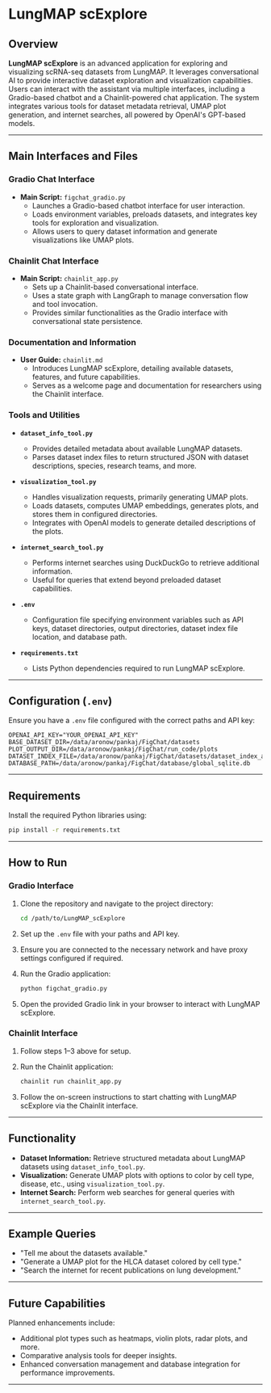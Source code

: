 # LungMAP scExplore

## Overview
**LungMAP scExplore** is an advanced application for exploring and visualizing scRNA-seq datasets from LungMAP. It leverages conversational AI to provide interactive dataset exploration and visualization capabilities. Users can interact with the assistant via multiple interfaces, including a Gradio-based chatbot and a Chainlit-powered chat application. The system integrates various tools for dataset metadata retrieval, UMAP plot generation, and internet searches, all powered by OpenAI's GPT-based models.

---

## Main Interfaces and Files

### Gradio Chat Interface
- **Main Script:** `figchat_gradio.py`
  - Launches a Gradio-based chatbot interface for user interaction.
  - Loads environment variables, preloads datasets, and integrates key tools for exploration and visualization.
  - Allows users to query dataset information and generate visualizations like UMAP plots.

### Chainlit Chat Interface
- **Main Script:** `chainlit_app.py`
  - Sets up a Chainlit-based conversational interface.
  - Uses a state graph with LangGraph to manage conversation flow and tool invocation.
  - Provides similar functionalities as the Gradio interface with conversational state persistence.

### Documentation and Information
- **User Guide:** `chainlit.md`
  - Introduces LungMAP scExplore, detailing available datasets, features, and future capabilities.
  - Serves as a welcome page and documentation for researchers using the Chainlit interface.

### Tools and Utilities
- **`dataset_info_tool.py`**
  - Provides detailed metadata about available LungMAP datasets.
  - Parses dataset index files to return structured JSON with dataset descriptions, species, research teams, and more.

- **`visualization_tool.py`**
  - Handles visualization requests, primarily generating UMAP plots.
  - Loads datasets, computes UMAP embeddings, generates plots, and stores them in configured directories.
  - Integrates with OpenAI models to generate detailed descriptions of the plots.

- **`internet_search_tool.py`**
  - Performs internet searches using DuckDuckGo to retrieve additional information.
  - Useful for queries that extend beyond preloaded dataset capabilities.

- **`.env`**
  - Configuration file specifying environment variables such as API keys, dataset directories, output directories, dataset index file location, and database path.

- **`requirements.txt`**
  - Lists Python dependencies required to run LungMAP scExplore.

---

## Configuration (`.env`)
Ensure you have a `.env` file configured with the correct paths and API key:

```dotenv
OPENAI_API_KEY="YOUR_OPENAI_API_KEY"
BASE_DATASET_DIR=/data/aronow/pankaj/FigChat/datasets
PLOT_OUTPUT_DIR=/data/aronow/pankaj/FigChat/run_code/plots
DATASET_INDEX_FILE=/data/aronow/pankaj/FigChat/datasets/dataset_index_advanced_paths.tsv
DATABASE_PATH=/data/aronow/pankaj/FigChat/database/global_sqlite.db
```

---

## Requirements
Install the required Python libraries using:

```bash
pip install -r requirements.txt
```

---

## How to Run

### Gradio Interface
1. Clone the repository and navigate to the project directory:

    ```bash
    cd /path/to/LungMAP_scExplore
    ```

2. Set up the `.env` file with your paths and API key.

3. Ensure you are connected to the necessary network and have proxy settings configured if required.

4. Run the Gradio application:

    ```bash
    python figchat_gradio.py
    ```

5. Open the provided Gradio link in your browser to interact with LungMAP scExplore.

### Chainlit Interface
1. Follow steps 1–3 above for setup.

2. Run the Chainlit application:

    ```bash
    chainlit run chainlit_app.py
    ```

3. Follow the on-screen instructions to start chatting with LungMAP scExplore via the Chainlit interface.

---

## Functionality

- **Dataset Information:** Retrieve structured metadata about LungMAP datasets using `dataset_info_tool.py`.
- **Visualization:** Generate UMAP plots with options to color by cell type, disease, etc., using `visualization_tool.py`.
- **Internet Search:** Perform web searches for general queries with `internet_search_tool.py`.

---

## Example Queries

- "Tell me about the datasets available."
- "Generate a UMAP plot for the HLCA dataset colored by cell type."
- "Search the internet for recent publications on lung development."

---

## Future Capabilities

Planned enhancements include:

- Additional plot types such as heatmaps, violin plots, radar plots, and more.
- Comparative analysis tools for deeper insights.
- Enhanced conversation management and database integration for performance improvements.

---
